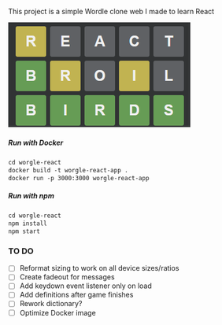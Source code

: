 This project is a simple Wordle clone web I made to learn React

![Worgle Screenshot](docs/WorgleScreenshot.png)

##### Run with Docker
```
cd worgle-react
docker build -t worgle-react-app .
docker run -p 3000:3000 worgle-react-app
```
##### Run with npm
```
cd worgle-react
npm install
npm start
```

### TO DO
- [ ] Reformat sizing to work on all device sizes/ratios
- [ ] Create fadeout for messages
- [ ] Add keydown event listener only on load
- [ ] Add definitions after game finishes
- [ ] Rework dictionary?
- [ ] Optimize Docker image
